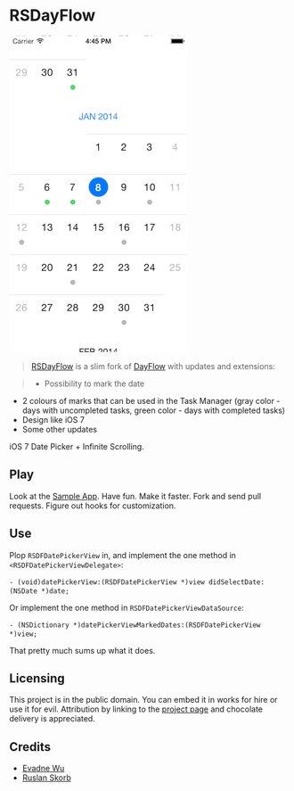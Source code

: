 # RSDayFlow

<img src="Screenshot.png" width="320" height="568">

> [RSDayFlow](https://github.com/ruslanskorb/RSDayFlow) is a slim fork of [DayFlow](https://github.com/evadne/DayFlow) with updates and extensions:

> * Possibility to mark the date
* 2 colours of marks that can be used in the Task Manager (gray color - days with uncompleted tasks, green color - days with completed tasks)
* Design like iOS 7
* Some other updates

iOS 7 Date Picker + Infinite Scrolling.

## Play

Look at the [Sample App](https://github.com/ruslanskorb/RSDayFlow-Sample). Have fun. Make it faster. Fork and send pull requests. Figure out hooks for customization.

## Use

Plop `RSDFDatePickerView` in, and implement the one method in `<RSDFDatePickerViewDelegate>`:

	- (void)datePickerView:(RSDFDatePickerView *)view didSelectDate:(NSDate *)date;
	
Or implement the one method in `RSDFDatePickerViewDataSource`:

	- (NSDictionary *)datePickerViewMarkedDates:(RSDFDatePickerView *)view;

That pretty much sums up what it does.

## Licensing

This project is in the public domain.  You can embed it in works for hire or use it for evil.  Attribution by linking to the [project page](https://github.com/ruslanskorb/RSDayFlow) and chocolate delivery is appreciated.

## Credits

*	[Evadne Wu](http://radi.ws)
*	[Ruslan Skorb](http://lnkd.in/gsBbvb)